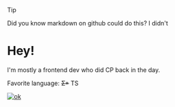 > [!TIP]
> Did you know markdown on github could do this? I didn't

# Hey!
I'm mostly a frontend dev who did CP back in the day.



Favorite language: ~~Σ*~~ TS



[![ok](https://github-readme-stats.vercel.app/api/top-langs?username=cirex-web)](https://www.tomorrowtides.com/j2213.html)


